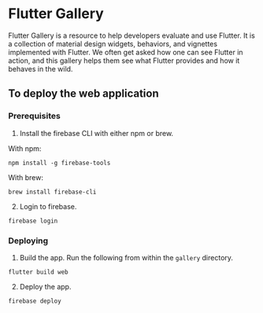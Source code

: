 # Flutter  Gallery

Flutter Gallery is a resource to help developers evaluate and use Flutter. 
It is a collection of material design widgets, behaviors, and vignettes 
implemented with Flutter. We often get asked how one can see Flutter in 
action, and this gallery helps them see what Flutter provides and how it 
behaves in the wild.

## To deploy the web application

### Prerequisites

1. Install the firebase CLI with either npm or brew.

With npm:
```
npm install -g firebase-tools
```

With brew:
```
brew install firebase-cli
```

2. Login to firebase.

```
firebase login
```

### Deploying

1. Build the app. Run the following from within the `gallery` directory.

```
flutter build web
```

2. Deploy the app.

```
firebase deploy
```